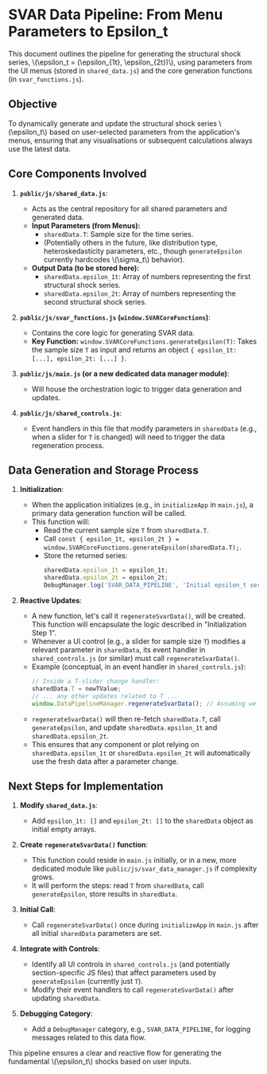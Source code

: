 # SVAR Data Pipeline: From Menu Parameters to Epsilon_t

This document outlines the pipeline for generating the structural shock series, \\(\\epsilon_t = (\\epsilon_{1t}, \\epsilon_{2t})\\), using parameters from the UI menus (stored in `shared_data.js`) and the core generation functions (in `svar_functions.js`).

## Objective

To dynamically generate and update the structural shock series \\(\\epsilon_t\\) based on user-selected parameters from the application's menus, ensuring that any visualisations or subsequent calculations always use the latest data.

## Core Components Involved

1.  **`public/js/shared_data.js`**:
    *   Acts as the central repository for all shared parameters and generated data.
    *   **Input Parameters (from Menus):**
        *   `sharedData.T`: Sample size for the time series.
        *   (Potentially others in the future, like distribution type, heteroskedasticity parameters, etc., though `generateEpsilon` currently hardcodes \\(\\sigma_t\\) behavior).
    *   **Output Data (to be stored here):**
        *   `sharedData.epsilon_1t`: Array of numbers representing the first structural shock series.
        *   `sharedData.epsilon_2t`: Array of numbers representing the second structural shock series.

2.  **`public/js/svar_functions.js` (`window.SVARCoreFunctions`)**:
    *   Contains the core logic for generating SVAR data.
    *   **Key Function:** `window.SVARCoreFunctions.generateEpsilon(T)`: Takes the sample size `T` as input and returns an object `{ epsilon_1t: [...], epsilon_2t: [...] }`.

3.  **`public/js/main.js` (or a new dedicated data manager module)**:
    *   Will house the orchestration logic to trigger data generation and updates.

4.  **`public/js/shared_controls.js`**:
    *   Event handlers in this file that modify parameters in `sharedData` (e.g., when a slider for `T` is changed) will need to trigger the data regeneration process.

## Data Generation and Storage Process

1.  **Initialization**:
    *   When the application initializes (e.g., in `initializeApp` in `main.js`), a primary data generation function will be called.
    *   This function will:
        *   Read the current sample size `T` from `sharedData.T`.
        *   Call `const { epsilon_1t, epsilon_2t } = window.SVARCoreFunctions.generateEpsilon(sharedData.T);`.
        *   Store the returned series:
            ```javascript
            sharedData.epsilon_1t = epsilon_1t;
            sharedData.epsilon_2t = epsilon_2t;
            DebugManager.log('SVAR_DATA_PIPELINE', 'Initial epsilon_t series generated and stored in sharedData.');
            ```

2.  **Reactive Updates**:
    *   A new function, let's call it `regenerateSvarData()`, will be created. This function will encapsulate the logic described in "Initialization Step 1".
    *   Whenever a UI control (e.g., a slider for sample size `T`) modifies a relevant parameter in `sharedData`, its event handler in `shared_controls.js` (or similar) must call `regenerateSvarData()`.
    *   Example (conceptual, in an event handler in `shared_controls.js`):
        ```javascript
        // Inside a T-slider change handler:
        sharedData.T = newTValue;
        // ... any other updates related to T ...
        window.DataPipelineManager.regenerateSvarData(); // Assuming we create a DataPipelineManager
        ```
    *   `regenerateSvarData()` will then re-fetch `sharedData.T`, call `generateEpsilon`, and update `sharedData.epsilon_1t` and `sharedData.epsilon_2t`.
    *   This ensures that any component or plot relying on `sharedData.epsilon_1t` or `sharedData.epsilon_2t` will automatically use the fresh data after a parameter change.

## Next Steps for Implementation

1.  **Modify `shared_data.js`**:
    *   Add `epsilon_1t: []` and `epsilon_2t: []` to the `sharedData` object as initial empty arrays.

2.  **Create `regenerateSvarData()` function**:
    *   This function could reside in `main.js` initially, or in a new, more dedicated module like `public/js/svar_data_manager.js` if complexity grows.
    *   It will perform the steps: read `T` from `sharedData`, call `generateEpsilon`, store results in `sharedData`.

3.  **Initial Call**:
    *   Call `regenerateSvarData()` once during `initializeApp` in `main.js` after all initial `sharedData` parameters are set.

4.  **Integrate with Controls**:
    *   Identify all UI controls in `shared_controls.js` (and potentially section-specific JS files) that affect parameters used by `generateEpsilon` (currently just `T`).
    *   Modify their event handlers to call `regenerateSvarData()` after updating `sharedData`.

5.  **Debugging Category**:
    *   Add a `DebugManager` category, e.g., `SVAR_DATA_PIPELINE`, for logging messages related to this data flow.

This pipeline ensures a clear and reactive flow for generating the fundamental \\(\\epsilon_t\\) shocks based on user inputs.
